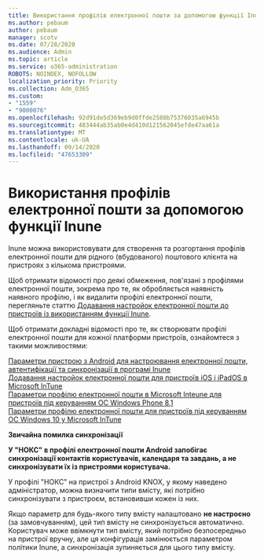 ```yaml
---
title: Використання профілів електронної пошти за допомогою функції Inune
ms.author: pebaum
author: pebaum
manager: scotv
ms.date: 07/28/2020
ms.audience: Admin
ms.topic: article
ms.service: o365-administration
ROBOTS: NOINDEX, NOFOLLOW
localization_priority: Priority
ms.collection: Adm_O365
ms.custom:
- "1559"
- "9000076"
ms.openlocfilehash: 92d91de5d369eb9d0ffde2580b75376035a6945b
ms.sourcegitcommit: 483444ab35ab0e4d410d121562045efde47aa61a
ms.translationtype: MT
ms.contentlocale: uk-UA
ms.lasthandoff: 09/14/2020
ms.locfileid: "47653309"
---
```

# <a name="using-email-profiles-with-intune"></a>Використання профілів електронної пошти за допомогою функції Inune

Inune можна використовувати для створення та розгортання профілів електронної пошти для рідного (вбудованого) поштового клієнта на пристроях з кількома пристроями.

Щоб отримати відомості про деякі обмеження, пов'язані з профілями електронної пошти, зокрема про те, як обробляється наявність наявного профілю, і як видалити профілі електронної пошти, перегляньте статтю [Додавання настройок електронної пошти до пристроїв із використанням функції Inune](https://docs.microsoft.com/intune/email-settings-configure).

Щоб отримати докладні відомості про те, як створювати профілі електронної пошти для кожної платформи пристроїв, ознайомтеся з такими можливостями:

[Параметри пристрою з Android для настроювання електронної пошти, автентифікації та синхронізації в програмі Inune](https://docs.microsoft.com/intune/email-settings-android)  
[Додавання настройок електронної пошти для пристроїв iOS і iPadOS в Microsoft InTune](https://docs.microsoft.com/intune/email-settings-ios)  
[Параметри профілю електронної пошти в Microsoft Inteune для пристроїв під керуванням ОС Windows Phone 8,1](https://docs.microsoft.com/intune/email-settings-windows-phone-8-1)  
[Параметри профілю електронної пошти для пристроїв під керуванням ОС Windows 10 у Microsoft InTune](https://docs.microsoft.com/intune/email-settings-windows-10)

**Звичайна помилка синхронізації**

**У "НОКС" в профілі електронної пошти Android запобігає синхронізації контактів користувачів, календаря та завдань, а не синхронізувати їх із пристроями користувача.**

У профілі "НОКС" на пристрої з Android KNOX, у якому наведено адміністратор, можна визначити типи вмісту, які потрібно синхронізувати з пристроєм, встановивши кожен із них.

Якщо параметр для будь-якого типу вмісту налаштовано **не настроєно** (за замовчуванням), цей тип вмісту не синхронізується автоматично. Користувач може ввімкнути тип вмісту, який потрібно безпосередньо на пристрої вручну, але ця конфігурація замінюється параметром політики Inune, а синхронізація зупиняється для цього типу вмісту.

